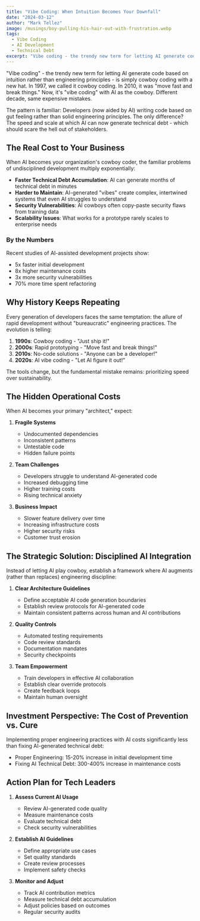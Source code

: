 ```yaml
---
title: "Vibe Coding: When Intuition Becomes Your Downfall"
date: "2024-03-12"
author: "Mark Tellez"
image: /musings/boy-pulling-his-hair-out-with-frustration.webp
tags: 
  - Vibe Coding
  - AI Development
  - Technical Debt
excerpt: "Vibe coding - the trendy new term for letting AI generate code based on intuition rather than engineering principles - is simply cowboy coding with a new hat. In 1997, we called it cowboy coding. In 2010, it was move fast and break things. Now, it's vibe coding with AI as the cowboy. Different decade, same expensive mistakes."
---
```


"Vibe coding" - the trendy new term for letting AI generate code based on intuition rather than engineering principles - is simply cowboy coding with a new hat. In 1997, we called it cowboy coding. In 2010, it was "move fast and break things." Now, it's "vibe coding" with AI as the cowboy. Different decade, same expensive mistakes.

The pattern is familiar: Developers (now aided by AI) writing code based on gut feeling rather than solid engineering principles. The only difference? The speed and scale at which AI can now generate technical debt - which should scare the hell out of stakeholders.

## The Real Cost to Your Business

When AI becomes your organization's cowboy coder, the familiar problems of undisciplined development multiply exponentially:

- **Faster Technical Debt Accumulation**: AI can generate months of technical debt in minutes
- **Harder to Maintain**: AI-generated "vibes" create complex, intertwined systems that even AI struggles to understand
- **Security Vulnerabilities**: AI cowboys often copy-paste security flaws from training data
- **Scalability Issues**: What works for a prototype rarely scales to enterprise needs

### By the Numbers

Recent studies of AI-assisted development projects show:
- 5x faster initial development
- 8x higher maintenance costs
- 3x more security vulnerabilities
- 70% more time spent refactoring

## Why History Keeps Repeating

Every generation of developers faces the same temptation: the allure of rapid development without "bureaucratic" engineering practices. The evolution is telling:

1. **1990s**: Cowboy coding - "Just ship it!"
2. **2000s**: Rapid prototyping - "Move fast and break things!"
3. **2010s**: No-code solutions - "Anyone can be a developer!"
4. **2020s**: AI vibe coding - "Let AI figure it out!"

The tools change, but the fundamental mistake remains: prioritizing speed over sustainability.

## The Hidden Operational Costs

When AI becomes your primary "architect," expect:

1. **Fragile Systems**
   - Undocumented dependencies
   - Inconsistent patterns
   - Untestable code
   - Hidden failure points

2. **Team Challenges**
   - Developers struggle to understand AI-generated code
   - Increased debugging time
   - Higher training costs
   - Rising technical anxiety

3. **Business Impact**
   - Slower feature delivery over time
   - Increasing infrastructure costs
   - Higher security risks
   - Customer trust erosion

## The Strategic Solution: Disciplined AI Integration

Instead of letting AI play cowboy, establish a framework where AI augments (rather than replaces) engineering discipline:

1. **Clear Architecture Guidelines**
   - Define acceptable AI code generation boundaries
   - Establish review protocols for AI-generated code
   - Maintain consistent patterns across human and AI contributions

2. **Quality Controls**
   - Automated testing requirements
   - Code review standards
   - Documentation mandates
   - Security checkpoints

3. **Team Empowerment**
   - Train developers in effective AI collaboration
   - Establish clear override protocols
   - Create feedback loops
   - Maintain human oversight

## Investment Perspective: The Cost of Prevention vs. Cure

Implementing proper engineering practices with AI costs significantly less than fixing AI-generated technical debt:

- Proper Engineering: 15-20% increase in initial development time
- Fixing AI Technical Debt: 300-400% increase in maintenance costs

## Action Plan for Tech Leaders

1. **Assess Current AI Usage**
   - Review AI-generated code quality
   - Measure maintenance costs
   - Evaluate technical debt
   - Check security vulnerabilities

2. **Establish AI Guidelines**
   - Define appropriate use cases
   - Set quality standards
   - Create review processes
   - Implement safety checks

3. **Monitor and Adjust**
   - Track AI contribution metrics
   - Measure technical debt accumulation
   - Adjust policies based on outcomes
   - Regular security audits

